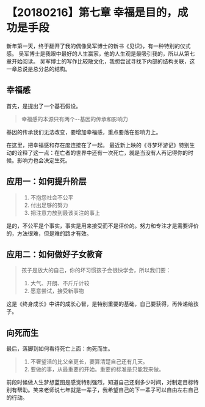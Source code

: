 # 【20180216】第七章 幸福是目的，成功是手段

新年第一天，终于翻开了我的偶像吴军博士的新书《见识》，有一种特别的仪式感。
吴军博士是我眼中最好的人生赢家，他的人生观是最吸引我的，所以从第七章开始阅读。
吴军博士的写作比较散文化，我想尝试寻找下内部的结构关联，这一章总说是总分总的结构。

## 幸福感

首先，是提出了一个基石假设。

> 幸福感的本源只有两个--基因的传承和影响力

基因的传承我们无法改变，要增加幸福感，重点要落在影响力上。

在这里，把幸福感和存在度连接在了一起。
最近新上映的《寻梦环游记》特别生动的诠释了这一点：在亡者的世界中还有一次死亡，就是当没有人再记得你的时候。影响力也会决定生死。

## 应用一：如何提升阶层

> 1. 不抱怨社会不公平
> 2. 付出足够的努力
> 3. 把注意力放到最该关注的事上

是的，不公平是个事实，事实是用来接受而不是评价的。努力和专注才是需要评价的，方法很难，但是难的路才有效。

## 应用二：如何做好子女教育

> 孩子是放大的自己，你的坏习惯孩子会很快学会，所以我们要：
> 1. 大气、开朗、不斤斤计较
> 2. 愿意尝试，接受新事物

这是《终身成长》中讲的成长心智，是特别重要的基础，自己要获得，再传递给孩子。

## 向死而生

最后，落脚到如何看待死亡上面：向死而生。

> 1. 不奢望活的比父亲更长，要算清楚自己还有几天。
> 2. 要做的事，从最重要的开始。重要的标准是只能我来做。

前段时候做人生梦想蓝图是感觉特别强烈，知道自己还剩多少时间，对制定目标特别有帮助。笑来老师说七年就是一辈子，我希望自己的下一辈子可以自由左右自己的行动。
